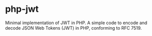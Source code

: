 # php-jwt
Minimal implementation of JWT in PHP. A simple code to encode and decode JSON Web Tokens (JWT) in PHP, conforming to RFC 7519.
